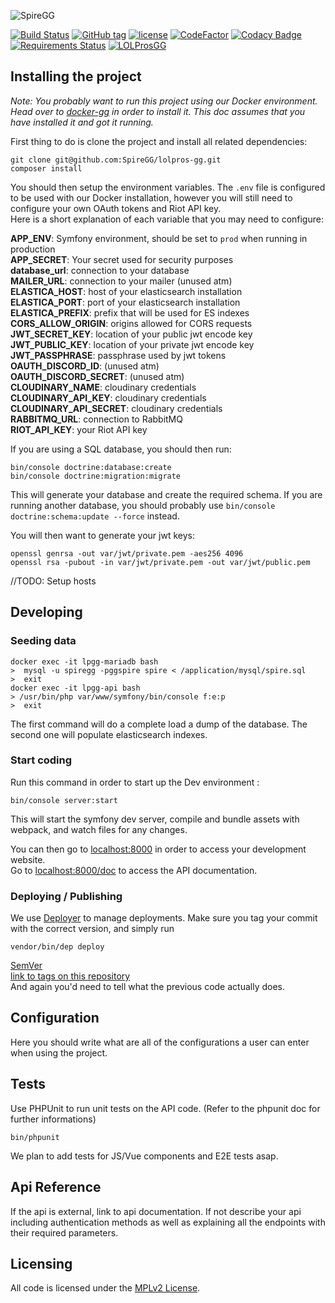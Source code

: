 ![SpireGG](./publoic/logo-long.svg)

[![Build Status](https://img.shields.io/travis/SpireGG/lolpros-gg.svg?style=flat-square)](https://github.com/SpireGG/lolpros-gg)
[![GitHub tag](https://img.shields.io/github/tag/SpireGG/lolpros-gg.svg?style=flat-square)](https://github.com/SpireGG/lolpros-gg)
[![license](https://img.shields.io/github/license/SpireGG/lolpros-gg.svg?style=flat-square)](https://github.com/SpireGG/lolpros-gg/blob/master/LICENSE)
[![CodeFactor](https://www.codefactor.io/repository/github/spiregg/lolpros-gg/badge)](https://www.codefactor.io/repository/github/spiregg/lolpros-gg)
[![Codacy Badge](https://api.codacy.com/project/badge/Grade/f5be324df4a9494fa17ccdc9d0d98ac2)](https://www.codacy.com/manual/SpireGG/lolpros-gg?utm_source=github.com&amp;utm_medium=referral&amp;utm_content=SpireGG/lolpros-gg&amp;utm_campaign=Badge_Grade)
[![Requirements Status](https://requires.io/github/SpireGG/lolpros-gg/requirements.svg?branch=master)](https://requires.io/github/SpireGG/lolpros-gg/requirements/?branch=master)
[![LOLProsGG](https://img.shields.io/twitter/follow/LOLProsGG?label=%40LOLProsGG&style=flat-square)](https://twitter.com/LOLProsGG)


## Installing the project

*Note: You probably want to run this project using our Docker environment. Head over to [docker-gg](https://github.com/SpireGG/docker-gg) in order to install it. This doc assumes that you have installed it and got it running.*   

First thing to do is clone the project and install all related dependencies:

```shell
git clone git@github.com:SpireGG/lolpros-gg.git
composer install
```

You should then setup the environment variables. The `.env` file is configured to be used with our Docker installation, however you will still need to configure your own OAuth tokens and Riot API key.  
Here is a short explanation of each variable that you may need to configure:

**APP_ENV**: Symfony environment, should be set to `prod` when running in production  
**APP_SECRET**: Your secret used for security purposes  
**database_url**: connection to your database   
**MAILER_URL**: connection to your mailer (unused atm)   
**ELASTICA_HOST**: host of your elasticsearch installation  
**ELASTICA_PORT**: port of your elasticsearch installation  
**ELASTICA_PREFIX**: prefix that will be used for ES indexes
**CORS_ALLOW_ORIGIN**: origins allowed for CORS requests  
**JWT_SECRET_KEY**: location of your public jwt encode key  
**JWT_PUBLIC_KEY**: location of your private jwt encode key  
**JWT_PASSPHRASE**: passphrase used by jwt tokens  
**OAUTH_DISCORD_ID**:  (unused atm)   
**OAUTH_DISCORD_SECRET**:  (unused atm)   
**CLOUDINARY_NAME**: cloudinary credentials   
**CLOUDINARY_API_KEY**: cloudinary credentials   
**CLOUDINARY_API_SECRET**: cloudinary credentials  
**RABBITMQ_URL**: connection to RabbitMQ  
**RIOT_API_KEY**: your Riot API key  

If you are using a SQL database, you should then run:

```shell
bin/console doctrine:database:create
bin/console doctrine:migration:migrate
```

This will generate your database and create the required schema. If you are running another database, you should probably use `bin/console doctrine:schema:update --force` instead.

You will then want to generate your jwt keys:

```shell
openssl genrsa -out var/jwt/private.pem -aes256 4096
openssl rsa -pubout -in var/jwt/private.pem -out var/jwt/public.pem
```

//TODO: Setup hosts


## Developing

### Seeding data

```shell
docker exec -it lpgg-mariadb bash
>  mysql -u spiregg -pggspire spire < /application/mysql/spire.sql
>  exit
docker exec -it lpgg-api bash
> /usr/bin/php var/www/symfony/bin/console f:e:p
>  exit
```

The first command will do a complete load a dump of the database. The second one will populate elasticsearch indexes.

### Start coding

Run this command in order to start up the Dev environment :

```shell
bin/console server:start
```
This will start the symfony dev server, compile and bundle assets with webpack, and watch files for any changes.

You can then go to [localhost:8000][2] in order to access your development website.  
Go to [localhost:8000/doc][3] to access the API documentation.

### Deploying / Publishing
We use [Deployer](https://deployer.org/) to manage deployments. Make sure you tag your commit with the correct version, and simply run

```shell
vendor/bin/dep deploy 
```

 [SemVer][4]  
 [link to tags on this repository][5]  
And again you'd need to tell what the previous code actually does.

## Configuration

Here you should write what are all of the configurations a user can enter when
using the project.

## Tests

Use PHPUnit to run unit tests on the API code. (Refer to the phpunit doc for further informations) 

```shell
bin/phpunit
```

We plan to add tests for JS/Vue components and E2E tests asap.


## Api Reference

If the api is external, link to api documentation. If not describe your api including authentication methods as well as explaining all the endpoints with their required parameters.


## Licensing

All code is licensed under the [MPLv2 License][7].

[2]: http://localhost:8000
[3]: http://localhost:8000/api/doc
[4]: http://semver.org/
[5]: /tags
[6]: https://shoelace.style/
[7]: https://github.com/SpireGG/spire-gg/blob/master/LICENSE
